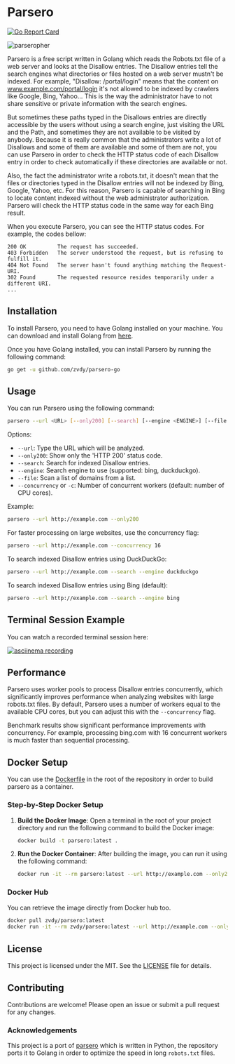 # Parsero

[![Go Report Card](https://goreportcard.com/badge/github.com/zvdy/parsero-go)](https://goreportcard.com/report/github.com/zvdy/parsero-go)

![parseropher](https://i.imgur.com/INJgn0i.png)

Parsero is a free script written in Golang which reads the Robots.txt
file of a web server and looks at the Disallow entries. The Disallow
entries tell the search engines what directories or files hosted on a
web server mustn't be indexed. For example, "Disallow: /portal/login"
means that the content on www.example.com/portal/login it's not allowed
to be indexed by crawlers like Google, Bing, Yahoo... This is the way
the administrator have to not share sensitive or private information
with the search engines.

But sometimes these paths typed in the Disallows entries are directly
accessible by the users without using a search engine, just visiting
the URL and the Path, and sometimes they are not available to be visited
by anybody. Because it is really common that the administrators write
a lot of Disallows and some of them are available and some of them are
not, you can use Parsero in order to check the HTTP status code of each
Disallow entry in order to check automatically if these directories are
available or not.

Also, the fact the administrator write a robots.txt, it doesn't mean
that the files or directories typed in the Disallow entries will not
be indexed by Bing, Google, Yahoo, etc. For this reason, Parsero is
capable of searching in Bing to locate content indexed without the web
administrator authorization. Parsero will check the HTTP status code in
the same way for each Bing result.

When you execute Parsero, you can see the HTTP status codes. For example,
the codes bellow:

    200 OK          The request has succeeded.
    403 Forbidden   The server understood the request, but is refusing to fulfill it.
    404 Not Found   The server hasn't found anything matching the Request-URI.
    302 Found       The requested resource resides temporarily under a different URI.
    ...


## Installation
To install Parsero, you need to have Golang installed on your machine. You can download and install Golang from [here](https://golang.org/dl/).

Once you have Golang installed, you can install Parsero by running the following command:

```sh
go get -u github.com/zvdy/parsero-go
```

## Usage
You can run Parsero using the following command:

```sh
parsero --url <URL> [--only200] [--search] [--engine <ENGINE>] [--file <FILE>] [--concurrency <N>]
```

Options:
- `--url`: Type the URL which will be analyzed.
- `--only200`: Show only the 'HTTP 200' status code.
- `--search`: Search for indexed Disallow entries.
- `--engine`: Search engine to use (supported: bing, duckduckgo).
- `--file`: Scan a list of domains from a list.
- `--concurrency` or `-c`: Number of concurrent workers (default: number of CPU cores).

Example:
```sh
parsero --url http://example.com --only200
```

For faster processing on large websites, use the concurrency flag:
```sh
parsero --url http://example.com --concurrency 16
```

To search indexed Disallow entries using DuckDuckGo:
```sh
parsero --url http://example.com --search --engine duckduckgo
```

To search indexed Disallow entries using Bing (default):
```sh
parsero --url http://example.com --search --engine bing
```

## Terminal Session Example

You can watch a recorded terminal session here:

[![asciinema recording](https://asciinema.org/a/Vd0kE9zVyPPwqLNjsEGDr4IZg.png)](https://asciinema.org/a/Vd0kE9zVyPPwqLNjsEGDr4IZg)

## Performance

Parsero uses worker pools to process Disallow entries concurrently, which significantly improves performance when analyzing websites with large robots.txt files. By default, Parsero uses a number of workers equal to the available CPU cores, but you can adjust this with the `--concurrency` flag.

Benchmark results show significant performance improvements with concurrency. For example, processing bing.com with 16 concurrent workers is much faster than sequential processing.

## Docker Setup

You can use the [Dockerfile](Dockerfile) in the root of the repository in order to build parsero as a container. 

### Step-by-Step Docker Setup


1. **Build the Docker Image**:
   Open a terminal in the root of your project directory and run the following command to build the Docker image:

   ```sh
   docker build -t parsero:latest .
   ```

2. **Run the Docker Container**:
   After building the image, you can run it using the following command:

   ```sh
   docker run -it --rm parsero:latest --url http://example.com --only200
   ```

### Docker Hub

You can retrieve the image directly from Docker hub too.

   ```sh
   docker pull zvdy/parsero:latest
   docker run -it --rm zvdy/parsero:latest --url http://example.com --only200
   ```

## License
This project is licensed under the MIT. See the [LICENSE](LICENSE) file for details.

## Contributing
Contributions are welcome! Please open an issue or submit a pull request for any changes.

### Acknowledgements
This project is a port of [parsero](https://github.com/behindthefirewalls/Parsero) which is written in Python, the repository ports it to Golang in order to optimize the speed in long `robots.txt` files.
